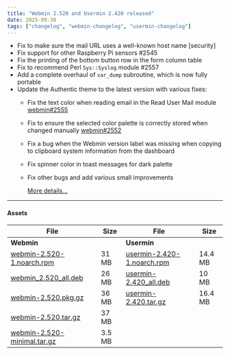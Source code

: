 ```yaml
---
title: "Webmin 2.520 and Usermin 2.420 released"
date: 2025-09-30
tags: ["changelog", "webmin-changelog", "usermin-changelog"]
---
```


* Fix to make sure the mail URL uses a well-known host name [security]
* Fix support for other Raspberry Pi sensors #2545
* Fix the printing of the bottom button row in the form column table
* Fix to recommend Perl `Sys::Syslog` module #2557
* Add a complete overhaul of `var_dump` subroutine, which is now fully portable
* Update the Authentic theme to the latest version with various fixes:
  - Fix the text color when reading email in the Read User Mail module [webmin#2555](https://github.com/webmin/webmin/issues/2555)
  - Fix to ensure the selected color palette is correctly stored when changed manually [webmin#2552](https://github.com/webmin/webmin/issues/2552)
  - Fix a bug when the Webmin version label was missing when copying to clipboard system information from the dashboard
  - Fix spinner color in toast messages for dark palette
  - Fix other bugs and add various small improvements
    
    [More details...](https://github.com/webmin/authentic-theme/releases/tag/25.00)

---

#### Assets

| File                       | Size | File                       | Size |
| -------------------------- | -----| -------------------------- | ---- |
| **Webmin**                 |      | **Usermin**                |      |
|[webmin-2.520-1.noarch.rpm](https://github.com/webmin/webmin/releases/download/2.520/webmin-2.520-1.noarch.rpm)     | 31 MB  |   [usermin-2.420-1.noarch.rpm](https://github.com/webmin/usermin/releases/download/2.420/usermin-2.420-1.noarch.rpm)    | 14.4 MB |
|[webmin_2.520_all.deb](https://github.com/webmin/webmin/releases/download/2.520/webmin_2.520_all.deb)               | 26 MB  |   [usermin-2.420_all.deb](https://github.com/webmin/usermin/releases/download/2.420/usermin_2.420_all.deb)              | 10 MB   |
|[webmin-2.520.pkg.gz](https://github.com/webmin/webmin/releases/download/2.520/webmin-2.520.pkg.gz)                 | 36 MB  |   [usermin-2.420.tar.gz](https://github.com/webmin/usermin/releases/download/2.420/usermin-2.420.tar.gz)                | 16.4 MB |
|[webmin-2.520.tar.gz](https://github.com/webmin/webmin/releases/download/2.520/webmin-2.520.tar.gz)                 | 37 MB  |
|[webmin-2.520-minimal.tar.gz](https://github.com/webmin/webmin/releases/download/2.520/webmin-2.520-minimal.tar.gz) | 3.5 MB |
